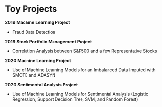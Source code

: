 # Toy Projects

**2019 Machine Learning Project**

  - Fraud Data Detection

**2019 Stock Portfolio Management Project**

  - Correlation Analysis between S&P500 and a few Representative Stocks

**2020 Machine Learning Project**

  - Use of Machine Learning Models for an Imbalanced Data Imputed with SMOTE and ADASYN

**2020 Sentimental Analysis Project**

  - Use of Machine Learning Models for Sentimental Analysis (Logistic Regression, Support Decision Tree, SVM, and Random Forest)
